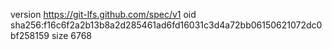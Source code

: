 version https://git-lfs.github.com/spec/v1
oid sha256:f16c6f2a2b13b8a2d285461ad6fd16031c3d4a72bb06150621072dc0bf258159
size 6768
